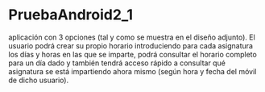 # PruebaAndroid2_1

aplicación con 3 opciones (tal y como se muestra en el diseño adjunto). 
El usuario podrá crear su propio horario introduciendo para cada asignatura los días y horas en las que se imparte, 
podrá consultar el horario completo para un día dado y también tendrá acceso rápido a consultar qué asignatura se está impartiendo ahora mismo (según hora y fecha del móvil de dicho usuario).